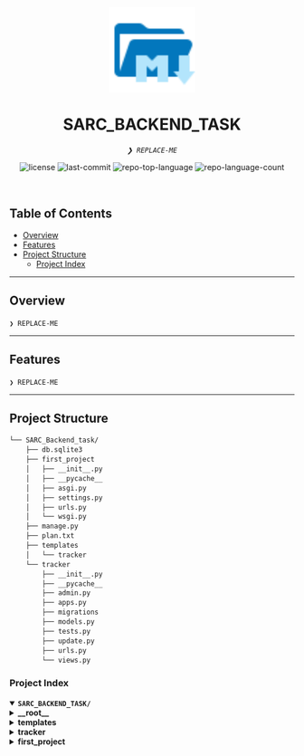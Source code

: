 <p align="center">
    <img src="https://raw.githubusercontent.com/PKief/vscode-material-icon-theme/ec559a9f6bfd399b82bb44393651661b08aaf7ba/icons/folder-markdown-open.svg" align="center" width="30%">
</p>
<p align="center"><h1 align="center">SARC_BACKEND_TASK</h1></p>
<p align="center">
	<em><code>❯ REPLACE-ME</code></em>
</p>
<p align="center">
	<img src="https://img.shields.io/github/license/Xeno54Xe/SARC_Backend_task?style=default&logo=opensourceinitiative&logoColor=white&color=0080ff" alt="license">
	<img src="https://img.shields.io/github/last-commit/Xeno54Xe/SARC_Backend_task?style=default&logo=git&logoColor=white&color=0080ff" alt="last-commit">
	<img src="https://img.shields.io/github/languages/top/Xeno54Xe/SARC_Backend_task?style=default&color=0080ff" alt="repo-top-language">
	<img src="https://img.shields.io/github/languages/count/Xeno54Xe/SARC_Backend_task?style=default&color=0080ff" alt="repo-language-count">
</p>
<p align="center"><!-- default option, no dependency badges. -->
</p>
<p align="center">
	<!-- default option, no dependency badges. -->
</p>
<br>

##  Table of Contents

- [ Overview](#-overview)
- [ Features](#-features)
- [ Project Structure](#-project-structure)
  - [ Project Index](#-project-index)


---

##  Overview

<code>❯ REPLACE-ME</code>

---

##  Features

<code>❯ REPLACE-ME</code>

---

##  Project Structure

```sh
└── SARC_Backend_task/
    ├── db.sqlite3
    ├── first_project
    │   ├── __init__.py
    │   ├── __pycache__
    │   ├── asgi.py
    │   ├── settings.py
    │   ├── urls.py
    │   └── wsgi.py
    ├── manage.py
    ├── plan.txt
    ├── templates
    │   └── tracker
    └── tracker
        ├── __init__.py
        ├── __pycache__
        ├── admin.py
        ├── apps.py
        ├── migrations
        ├── models.py
        ├── tests.py
        ├── update.py
        ├── urls.py
        └── views.py
```


###  Project Index
<details open>
	<summary><b><code>SARC_BACKEND_TASK/</code></b></summary>
	<details> <!-- __root__ Submodule -->
		<summary><b>__root__</b></summary>
		<blockquote>
			<table>
			<tr>
				<td><b><a href='https://github.com/Xeno54Xe/SARC_Backend_task/blob/master/manage.py'>manage.py</a></b></td>
				<td><code>❯ REPLACE-ME</code></td>
			</tr>
			<tr>
				<td><b><a href='https://github.com/Xeno54Xe/SARC_Backend_task/blob/master/db.sqlite3'>db.sqlite3</a></b></td>
				<td><code>❯ REPLACE-ME</code></td>
			</tr>
			<tr>
				<td><b><a href='https://github.com/Xeno54Xe/SARC_Backend_task/blob/master/plan.txt'>plan.txt</a></b></td>
				<td><code>❯ REPLACE-ME</code></td>
			</tr>
			</table>
		</blockquote>
	</details>
	<details> <!-- templates Submodule -->
		<summary><b>templates</b></summary>
		<blockquote>
			<details>
				<summary><b>tracker</b></summary>
				<blockquote>
					<table>
					<tr>
						<td><b><a href='https://github.com/Xeno54Xe/SARC_Backend_task/blob/master/templates/tracker/home.html'>home.html</a></b></td>
						<td><code>❯ REPLACE-ME</code></td>
					</tr>
					<tr>
						<td><b><a href='https://github.com/Xeno54Xe/SARC_Backend_task/blob/master/templates/tracker/budget.html'>budget.html</a></b></td>
						<td><code>❯ REPLACE-ME</code></td>
					</tr>
					<tr>
						<td><b><a href='https://github.com/Xeno54Xe/SARC_Backend_task/blob/master/templates/tracker/add_saving_goal.html'>add_saving_goal.html</a></b></td>
						<td><code>❯ REPLACE-ME</code></td>
					</tr>
					<tr>
						<td><b><a href='https://github.com/Xeno54Xe/SARC_Backend_task/blob/master/templates/tracker/trans_new.html'>trans_new.html</a></b></td>
						<td><code>❯ REPLACE-ME</code></td>
					</tr>
					<tr>
						<td><b><a href='https://github.com/Xeno54Xe/SARC_Backend_task/blob/master/templates/tracker/budget_update.html'>budget_update.html</a></b></td>
						<td><code>❯ REPLACE-ME</code></td>
					</tr>
					<tr>
						<td><b><a href='https://github.com/Xeno54Xe/SARC_Backend_task/blob/master/templates/tracker/trans_update.html'>trans_update.html</a></b></td>
						<td><code>❯ REPLACE-ME</code></td>
					</tr>
					<tr>
						<td><b><a href='https://github.com/Xeno54Xe/SARC_Backend_task/blob/master/templates/tracker/alltrans.html'>alltrans.html</a></b></td>
						<td><code>❯ REPLACE-ME</code></td>
					</tr>
					<tr>
						<td><b><a href='https://github.com/Xeno54Xe/SARC_Backend_task/blob/master/templates/tracker/newbudget.html'>newbudget.html</a></b></td>
						<td><code>❯ REPLACE-ME</code></td>
					</tr>
					</table>
				</blockquote>
			</details>
		</blockquote>
	</details>
	<details> <!-- tracker Submodule -->
		<summary><b>tracker</b></summary>
		<blockquote>
			<table>
			<tr>
				<td><b><a href='https://github.com/Xeno54Xe/SARC_Backend_task/blob/master/tracker/tests.py'>tests.py</a></b></td>
				<td><code>❯ REPLACE-ME</code></td>
			</tr>
			<tr>
				<td><b><a href='https://github.com/Xeno54Xe/SARC_Backend_task/blob/master/tracker/views.py'>views.py</a></b></td>
				<td><code>❯ REPLACE-ME</code></td>
			</tr>
			<tr>
				<td><b><a href='https://github.com/Xeno54Xe/SARC_Backend_task/blob/master/tracker/apps.py'>apps.py</a></b></td>
				<td><code>❯ REPLACE-ME</code></td>
			</tr>
			<tr>
				<td><b><a href='https://github.com/Xeno54Xe/SARC_Backend_task/blob/master/tracker/update.py'>update.py</a></b></td>
				<td><code>❯ REPLACE-ME</code></td>
			</tr>
			<tr>
				<td><b><a href='https://github.com/Xeno54Xe/SARC_Backend_task/blob/master/tracker/urls.py'>urls.py</a></b></td>
				<td><code>❯ REPLACE-ME</code></td>
			</tr>
			<tr>
				<td><b><a href='https://github.com/Xeno54Xe/SARC_Backend_task/blob/master/tracker/admin.py'>admin.py</a></b></td>
				<td><code>❯ REPLACE-ME</code></td>
			</tr>
			<tr>
				<td><b><a href='https://github.com/Xeno54Xe/SARC_Backend_task/blob/master/tracker/models.py'>models.py</a></b></td>
				<td><code>❯ REPLACE-ME</code></td>
			</tr>
			</table>
			<details>
				<summary><b>migrations</b></summary>
				<blockquote>
					<table>
					<tr>
						<td><b><a href='https://github.com/Xeno54Xe/SARC_Backend_task/blob/master/tracker/migrations/0001_initial.py'>0001_initial.py</a></b></td>
						<td><code>❯ REPLACE-ME</code></td>
					</tr>
					<tr>
						<td><b><a href='https://github.com/Xeno54Xe/SARC_Backend_task/blob/master/tracker/migrations/0002_transaction_budget_id_alter_budget_transtot_and_more.py'>0002_transaction_budget_id_alter_budget_transtot_and_more.py</a></b></td>
						<td><code>❯ REPLACE-ME</code></td>
					</tr>
					<tr>
						<td><b><a href='https://github.com/Xeno54Xe/SARC_Backend_task/blob/master/tracker/migrations/0006_alter_transaction_budget_alter_transaction_trans_id_and_more.py'>0006_alter_transaction_budget_alter_transaction_trans_id_and_more.py</a></b></td>
						<td><code>❯ REPLACE-ME</code></td>
					</tr>
					<tr>
						<td><b><a href='https://github.com/Xeno54Xe/SARC_Backend_task/blob/master/tracker/migrations/0007_alter_savingsgoal_budget.py'>0007_alter_savingsgoal_budget.py</a></b></td>
						<td><code>❯ REPLACE-ME</code></td>
					</tr>
					<tr>
						<td><b><a href='https://github.com/Xeno54Xe/SARC_Backend_task/blob/master/tracker/migrations/0005_alter_transaction_budget_alter_transaction_trans_id.py'>0005_alter_transaction_budget_alter_transaction_trans_id.py</a></b></td>
						<td><code>❯ REPLACE-ME</code></td>
					</tr>
					<tr>
						<td><b><a href='https://github.com/Xeno54Xe/SARC_Backend_task/blob/master/tracker/migrations/0003_remove_transaction_id_transaction_trans_id.py'>0003_remove_transaction_id_transaction_trans_id.py</a></b></td>
						<td><code>❯ REPLACE-ME</code></td>
					</tr>
					<tr>
						<td><b><a href='https://github.com/Xeno54Xe/SARC_Backend_task/blob/master/tracker/migrations/0004_remove_transaction_budget_id_transaction_budget.py'>0004_remove_transaction_budget_id_transaction_budget.py</a></b></td>
						<td><code>❯ REPLACE-ME</code></td>
					</tr>
					</table>
				</blockquote>
			</details>
		</blockquote>
	</details>
	<details> <!-- first_project Submodule -->
		<summary><b>first_project</b></summary>
		<blockquote>
			<table>
			<tr>
				<td><b><a href='https://github.com/Xeno54Xe/SARC_Backend_task/blob/master/first_project/settings.py'>settings.py</a></b></td>
				<td><code>❯ REPLACE-ME</code></td>
			</tr>
			<tr>
				<td><b><a href='https://github.com/Xeno54Xe/SARC_Backend_task/blob/master/first_project/urls.py'>urls.py</a></b></td>
				<td><code>❯ REPLACE-ME</code></td>
			</tr>
			<tr>
				<td><b><a href='https://github.com/Xeno54Xe/SARC_Backend_task/blob/master/first_project/asgi.py'>asgi.py</a></b></td>
				<td><code>❯ REPLACE-ME</code></td>
			</tr>
			<tr>
				<td><b><a href='https://github.com/Xeno54Xe/SARC_Backend_task/blob/master/first_project/wsgi.py'>wsgi.py</a></b></td>
				<td><code>❯ REPLACE-ME</code></td>
			</tr>
			</table>
		</blockquote>
	</details>
</details>

